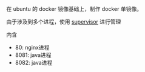 在 ubuntu 的 docker 镜像基础上，制作 docker 单镜像。

由于涉及到多个进程，使用 [supervisor](https://github.com/Supervisor/supervisor) 进行管理

内含 
* 80: nginx进程
* 8081: java进程
* 8082: java进程
